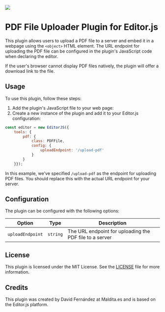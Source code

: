 ![](https://badgen.net/badge/Editor.js/v2.0/blue)

# PDF File Uploader Plugin for Editor.js

This plugin allows users to upload a PDF file to a server and embed it in a webpage using the `<object>` HTML element. 
The URL endpoint for uploading the PDF file can be configured in the plugin's JavaScript code when declaring the editor.

If the user's browser cannot display PDF files natively, the plugin will offer a download link to the file.

## Usage

To use this plugin, follow these steps:

1. Add the plugin's JavaScript file to your web page:
2. Create a new instance of the plugin and add it to your Editor.js configuration:

```js
const editor = new EditorJS({
    tools: {
        pdf: {
            class: PDFFile,
            config: {
                uploadEndpoint: '/upload-pdf'
            }
        }
    }}); 
   ```


In this example, we've specified `/upload-pdf` as the endpoint for uploading PDF files. You should replace this with the actual URL endpoint for your server.

## Configuration

The plugin can be configured with the following options:

| Option          | Type     | Description                                            |
| --------------- | -------- | ------------------------------------------------------ |
| `uploadEndpoint` | `string` | The URL endpoint for uploading the PDF file to a server |

## License

This plugin is licensed under the MIT License. See the [LICENSE](LICENSE) file for more information.

## Credits

This plugin was created by David Fernández at Maldita.es and is based on the Editor.js platform.
